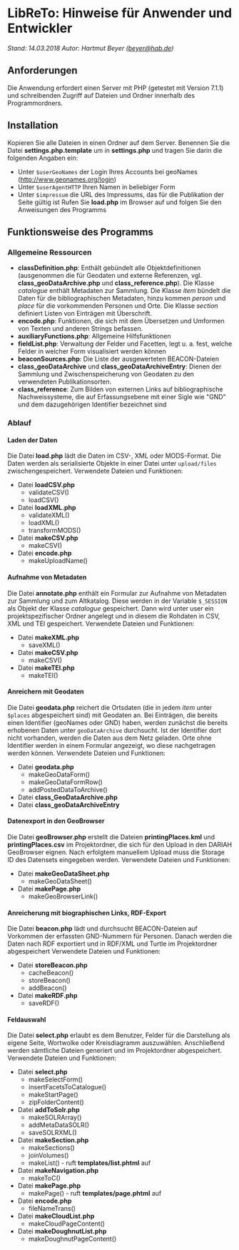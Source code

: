 # LibReTo: Hinweise für Anwender und Entwickler

*Stand: 14.03.2018*
*Autor: Hartmut Beyer (beyer@hab.de)*

## Anforderungen
Die Anwendung erfordert einen Server mit PHP (getestet mit Version 7.1.1) und schreibenden Zugriff auf Dateien und Ordner innerhalb des Programmordners.

## Installation
Kopieren Sie alle Dateien in einen Ordner auf dem Server.
Benennen Sie die Datei **settings.php.template** um in **settings.php** und tragen Sie darin die folgenden Angaben ein:
- Unter `$userGeoNames` der Login Ihres Accounts bei geoNames (http://www.geonames.org/login)
- Unter `$userAgentHTTP` Ihren Namen in beliebiger Form
- Unter `$impressum` die URL des Impressums, das für die Publikation der Seite gültig ist
Rufen Sie **load.php** im Browser auf und folgen Sie den Anweisungen des Programms

## Funktionsweise des Programms

### Allgemeine Ressourcen

- **classDefinition.php**: Enthält gebündelt alle Objektdefinitionen (ausgenommen die für Geodaten und externe Referenzen, vgl. **class_geoDataArchive.php** und **class_reference.php**). Die Klasse *catalogue* enthält Metadaten zur Sammlung. Die Klasse *item* bündelt die Daten für die bibliographischen Metadaten, hinzu kommen *person* und *place* für die vorkommenden Personen und Orte. Die Klasse *section* definiert Listen von Einträgen mit Überschrift.
- **encode.php**: Funktionen, die sich mit dem Übersetzen und Umformen von Texten und anderen Strings befassen.
- **auxiliaryFunctions.php**: Allgemeine Hilfsfunktionen
- **fieldList.php**: Verwaltung der Felder und Facetten, legt u. a. fest, welche Felder in welcher Form visualisiert werden können
- **beaconSources.php**: Die Liste der ausgewerteten BEACON-Dateien
- **class_geoDataArchive**  und **class_geoDataArchiveEntry**: Dienen der Sammlung und Zwischenspeicherung von Geodaten zu den verwendeten Publikationsorten.
- **class_reference**: Zum Bilden von externen Links auf bibliographische Nachweissysteme, die auf Erfassungsebene mit einer Sigle wie "GND" und dem dazugehörigen Identifier bezeichnet sind


### Ablauf

#### Laden der Daten
Die Datei **load.php** lädt die Daten im CSV-, XML oder MODS-Format. Die Daten werden als serialisierte Objekte in einer Datei unter `upload/files` zwischengespeichert.
Verwendete Dateien und Funktionen:
- Datei **loadCSV.php**
    - validateCSV()
	- loadCSV()
- Datei **loadXML.php**
    - validateXML()
	- loadXML()
	- transformMODS()
- Datei **makeCSV.php**
    - makeCSV()
- Datei **encode.php**
    - makeUploadName()

#### Aufnahme von Metadaten
Die Datei **annotate.php** enthält ein Formular zur Aufnahme von Metadaten zur Sammlung und zum Altkatalog. Diese werden in der Variable `$_SESSION` als Objekt der Klasse *catalogue* gespeichert. Dann wird unter user ein projektspezifischer Ordner angelegt und in diesem die Rohdaten in CSV, XML und TEI gespeichert. 
Verwendete Dateien und Funktionen:
- Datei **makeXML.php**
    - saveXML()
- Datei **makeCSV.php**
    - makeCSV()
- Datei **makeTEI.php**
    - makeTEI()

#### Anreichern mit Geodaten
Die Datei **geodata.php** reichert die Ortsdaten (die in jedem *item* unter `$places` abgespeichert sind) mit Geodaten an. Bei Einträgen, die bereits einen Identifier (geoNames oder GND) haben, werden zunächst die bereits erhobenen Daten unter `geoDataArchive` durchsucht. Ist der Identifier dort nicht vorhanden, werden die Daten aus dem Netz geladen. Orte ohne Identifier werden in einem Formular angezeigt, wo diese nachgetragen werden können.
Verwendete Dateien und Funktionen:
- Datei **geodata.php**
    - makeGeoDataForm()
	- makeGeoDataFormRow()
	- addPostedDataToArchive()
- Datei **class_GeoDataArchive.php**
- Datei **class_geoDataArchiveEntry**
	
#### Datenexport in den GeoBrowser
Die Datei **geoBrowser.php** erstellt die Dateien **printingPlaces.kml** und **printingPlaces.csv** im Projektordner, die sich für den Upload in den DARIAH GeoBrowser eignen. Nach erfolgtem manuellem Upload muss die Storage ID des Datensets eingegeben werden.
Verwendete Dateien und Funktionen:
- Datei **makeGeoDataSheet.php**
    - makeGeoDataSheet()
- Datei **makePage.php**
    - makeGeoBrowserLink()

#### Anreicherung mit biographischen Links, RDF-Export
Die Datei **beacon.php** lädt und durchsucht BEACON-Dateien auf Vorkommen der erfassten GND-Nummern für Personen. Danach werden die Daten nach RDF exportiert und in RDF/XML und Turtle im Projektordner abgespeichert
Verwendete Dateien und Funktionen:
- Datei **storeBeacon.php**
    - cacheBeacon()
	- storeBeacon()
	- addBeacon()
- Datei **makeRDF.php**
    - saveRDF()
	
#### Feldauswahl
Die Datei **select.php** erlaubt es dem Benutzer, Felder für die Darstellung als eigene Seite, Wortwolke oder Kreisdiagramm auszuwählen. Anschließend werden sämtliche Dateien generiert und im Projektordner abgespeichert.
Verwendete Dateien und Funktionen:
- Datei **select.php**
    - makeSelectForm()
	- insertFacetsToCatalogue()
	- makeStartPage()
	- zipFolderContent()
- Datei **addToSolr.php**
    - makeSOLRArray()
	- addMetaDataSOLR()
	- saveSOLRXML()
- Datei **makeSection.php**
    - makeSections()
	- joinVolumes()
	- makeList() - ruft **templates/list.phtml** auf
- Datei **makeNavigation.php**
    - makeToC()
- Datei **makePage.php**
    - makePage() - ruft **templates/page.phtml** auf
- Datei **encode.php**
    - fileNameTrans()
- Datei **makeCloudList.php**
    - makeCloudPageContent()
- Datei **makeDoughnutList.php**
    - makeDoughnutPageContent()
